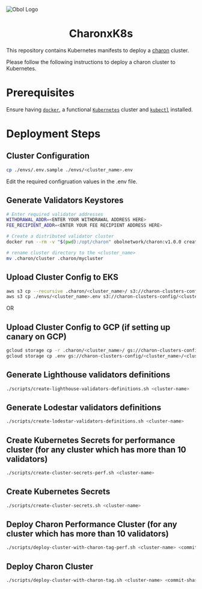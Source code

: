 ![Obol Logo](https://obol.tech/obolnetwork.png)

<h1 align="center">CharonxK8s</h1>

This repository contains Kubernetes manifests to deploy a [charon](https://github.com/ObolNetwork/charon) cluster.

Please follow the following instructions to deploy a charon cluster to Kubernetes.

# Prerequisites
Ensure having [`docker`](https://docs.docker.com/get-docker/), a functional [`Kubernetes`](https://kubernetes.io/) cluster and [`kubectl`](https://kubernetes.io/docs/tasks/tools/#kubectl) installed.

# Deployment Steps
## Cluster Configuration
```sh
cp ./envs/.env.sample ./envs/<cluster_name>.env
```
Edit the required configruation values in the .env file.

## Generate Validators Keystores
```sh
# Enter required validator addresses
WITHDRAWAL_ADDR=<ENTER YOUR WITHDRAWAL ADDRESS HERE>
FEE_RECIPIENT_ADDR=<ENTER YOUR FEE RECIPIENT ADDRESS HERE>

# Create a distributed validator cluster
docker run --rm -v "$(pwd):/opt/charon" obolnetwork/charon:v1.0.0 create cluster --name="mycluster" --withdrawal-addresses="${WITHDRAWAL_ADDR}" --fee-recipient-addresses="${FEE_RECIPIENT_ADDR}" --nodes 6 --threshold 5

# rename cluster directory to the <cluster_name>
mv .charon/cluster .charon/mycluster
```

## Upload Cluster Config to EKS
```sh
aws s3 cp --recursive .charon/<cluster_name>/ s3://charon-clusters-config/<cluster_name>/
aws s3 cp ./envs/<cluster_name>.env s3://charon-clusters-config/<cluster_name>/<cluster_name>.env
```
OR

## Upload Cluster Config to GCP (if setting up canary on GCP)
```sh
gcloud storage cp -r .charon/<cluster_name>/ gs://charon-clusters-config/<cluster_name>/
gcloud storage cp .env gs://charon-clusters-config/<cluster_name>/<cluster_name>.env
```

## Generate Lighthouse validators definitions
```sh
./scripts/create-lighthouse-validators-definitions.sh <cluster-name>
```

## Generate Lodestar validators definitions
```sh
./scripts/create-lodestar-validators-definitions.sh <cluster-name>
```

## Create Kubernetes Secrets for performance cluster (for any cluster which has more than 10 validators)
```sh
./scripts/create-cluster-secrets-perf.sh <cluster-name>
```

## Create Kubernetes Secrets
```sh
./scripts/create-cluster-secrets.sh <cluster-name>
```

## Deploy Charon Performance Cluster (for any cluster which has more than 10 validators)
```sh
./scripts/deploy-cluster-with-charon-tag-perf.sh <cluster-name> <commit-sha>
```

## Deploy Charon Cluster
```sh
./scripts/deploy-cluster-with-charon-tag.sh <cluster-name> <commit-sha>
```